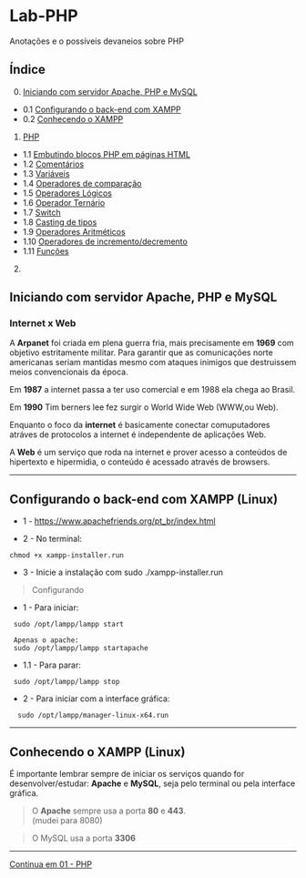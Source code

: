 # Lab-PHP
Anotações e o possíveis devaneios sobre PHP

## Índice

0. [Iniciando com servidor Apache, PHP e MySQL](#parte00)
  - 0.1 [Configurando o back-end com XAMPP](#parte00-1)
  - 0.2 [Conhecendo o XAMPP](#parte00-2)

1. [PHP](https://github.com/comicodarko/Lab-PHP/tree/master/01%20-%20PHP)
  - 1.1 [Embutindo blocos PHP em páginas HTML](https://github.com/comicodarko/Lab-PHP/tree/master/01%20-%20PHP#parte01-1) 
  - 1.2 [Comentários](https://github.com/comicodarko/Lab-PHP/tree/master/01%20-%20PHP#parte01-2)
  - 1.3 [Variáveis](https://github.com/comicodarko/Lab-PHP/tree/master/01%20-%20PHP#parte01-3)
  - 1.4 [Operadores de comparação](https://github.com/comicodarko/Lab-PHP/tree/master/01%20-%20PHP#parte01-4)
  - 1.5 [Operadores Lógicos](https://github.com/comicodarko/Lab-PHP/tree/master/01%20-%20PHP#parte01-5)
  - 1.6 [Operador Ternário](https://github.com/comicodarko/Lab-PHP/tree/master/01%20-%20PHP#parte01-6)
  - 1.7 [Switch](https://github.com/comicodarko/Lab-PHP/tree/master/01%20-%20PHP#parte01-7)
  - 1.8 [Casting de tipos](https://github.com/comicodarko/Lab-PHP/tree/master/01%20-%20PHP#parte01-8)
  - 1.9 [Operadores Aritméticos](https://github.com/comicodarko/Lab-PHP/tree/master/01%20-%20PHP#parte01-9)
  - 1.10 [Operadores de incremento/decremento](https://github.com/comicodarko/Lab-PHP/tree/master/01%20-%20PHP#parte01-10)
  - 1.11 [Funções](https://github.com/comicodarko/Lab-PHP/tree/master/01%20-%20PHP#parte01-11)

2. [](#parte02)


## <a name="parte00">Iniciando com servidor Apache, PHP e MySQL </a>

### Internet x Web

A **Arpanet** foi criada em plena guerra fria, mais precisamente em **1969** com objetivo estritamente militar. Para garantir que as comunicações norte americanas seriam mantidas mesmo com ataques inimigos que destruissem meios convencionais da época.

Em **1987** a internet passa a ter uso comercial e em 1988 ela chega ao Brasil.

Em **1990** Tim berners lee fez surgir o World Wide Web (WWW,ou Web).

Enquanto o foco da **internet** é basicamente conectar comuputadores atráves de protocolos a internet é independente de aplicações Web.

A **Web** é um serviço que roda na internet e prover acesso a conteúdos de hipertexto e hipermidia, o conteúdo é acessado através de browsers.

****
## <a name="parte00-1">Configurando o back-end com XAMPP (Linux)</a>

- 1 - https://www.apachefriends.org/pt_br/index.html

- 2 - No terminal: 
```console
chmod +x xampp-installer.run
```
- 3 - Inicie a instalação com sudo ./xampp-installer.run

> Configurando

- 1 - Para iniciar:
```console
 sudo /opt/lampp/lampp start
 
 Apenas o apache:
 sudo /opt/lampp/lampp startapache

```

- 1.1 - Para parar:
```console
 sudo /opt/lampp/lampp stop
```


- 2 - Para iniciar com a interface gráfica:
```console
  sudo /opt/lampp/manager-linux-x64.run
```
****

## <a name="parte00-2">Conhecendo o XAMPP (Linux) </a>
É importante lembrar sempre de iniciar os serviços quando for desenvolver/estudar: **Apache** e **MySQL**, seja pelo terminal ou pela interface gráfica.

>O **Apache** sempre usa a porta **80** e **443**.  
(mudei para 8080)

>O MySQL usa a porta **3306**

****

[Continua em 01 - PHP](https://github.com/comicodarko/Lab-PHP/tree/master/01%20-%20PHP)